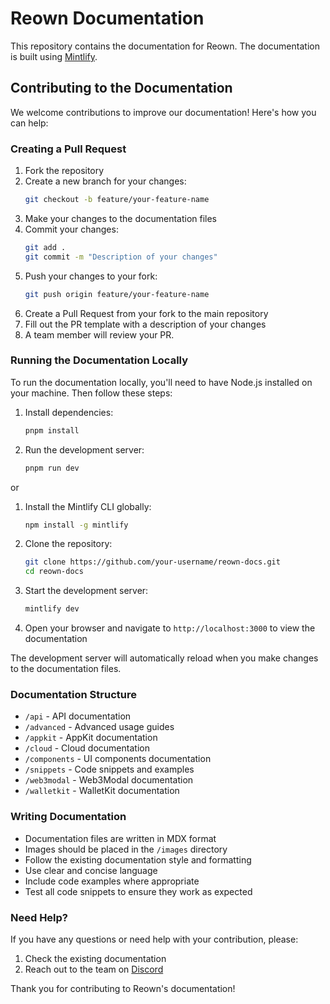 # Reown Documentation

This repository contains the documentation for Reown. The documentation is built using [Mintlify](https://mintlify.com/).

## Contributing to the Documentation

We welcome contributions to improve our documentation! Here's how you can help:

### Creating a Pull Request

1. Fork the repository
2. Create a new branch for your changes:
   ```bash
   git checkout -b feature/your-feature-name
   ```
3. Make your changes to the documentation files
4. Commit your changes:
   ```bash
   git add .
   git commit -m "Description of your changes"
   ```
5. Push your changes to your fork:
   ```bash
   git push origin feature/your-feature-name
   ```
6. Create a Pull Request from your fork to the main repository
7. Fill out the PR template with a description of your changes
8. A team member will review your PR.

### Running the Documentation Locally

To run the documentation locally, you'll need to have Node.js installed on your machine. Then follow these steps:

1. Install dependencies:
   ```bash
   pnpm install
   ```
2. Run the development server:
   ```bash
   pnpm run dev
   ```

or 

1. Install the Mintlify CLI globally:
   ```bash
   npm install -g mintlify
   ```

2. Clone the repository:
   ```bash
   git clone https://github.com/your-username/reown-docs.git
   cd reown-docs
   ```

3. Start the development server:
   ```bash
   mintlify dev
   ```

4. Open your browser and navigate to `http://localhost:3000` to view the documentation

The development server will automatically reload when you make changes to the documentation files.

### Documentation Structure

- `/api` - API documentation
- `/advanced` - Advanced usage guides
- `/appkit` - AppKit documentation
- `/cloud` - Cloud documentation
- `/components` - UI components documentation
- `/snippets` - Code snippets and examples
- `/web3modal` - Web3Modal documentation
- `/walletkit` - WalletKit documentation

### Writing Documentation

- Documentation files are written in MDX format
- Images should be placed in the `/images` directory
- Follow the existing documentation style and formatting
- Use clear and concise language
- Include code examples where appropriate
- Test all code snippets to ensure they work as expected

### Need Help?

If you have any questions or need help with your contribution, please:
1. Check the existing documentation
2. Reach out to the team on [Discord](https://discord.gg/reown)

Thank you for contributing to Reown's documentation! 